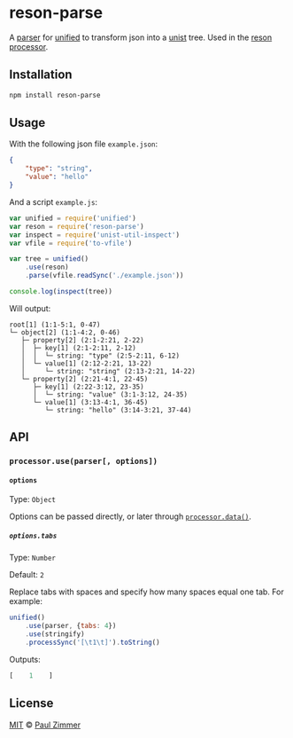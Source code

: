 # reson-parse

A [parser][] for [unified][] to transform json into a [unist][] tree. Used in the [reson][] [processor][].

## Installation

```sh
npm install reson-parse
```

## Usage

With the following json file `example.json`:

```json
{
	"type": "string",
	"value": "hello"
}
```

And a script `example.js`:

```js
var unified = require('unified')
var reson = require('reson-parse')
var inspect = require('unist-util-inspect')
var vfile = require('to-vfile')

var tree = unified()
	.use(reson)
	.parse(vfile.readSync('./example.json'))

console.log(inspect(tree))
```

Will output:

```text
root[1] (1:1-5:1, 0-47)
└─ object[2] (1:1-4:2, 0-46)
   ├─ property[2] (2:1-2:21, 2-22)
   │  ├─ key[1] (2:1-2:11, 2-12)
   │  │  └─ string: "type" (2:5-2:11, 6-12)
   │  └─ value[1] (2:12-2:21, 13-22)
   │     └─ string: "string" (2:13-2:21, 14-22)
   └─ property[2] (2:21-4:1, 22-45)
      ├─ key[1] (2:22-3:12, 23-35)
      │  └─ string: "value" (3:1-3:12, 24-35)
      └─ value[1] (3:13-4:1, 36-45)
         └─ string: "hello" (3:14-3:21, 37-44)
```

## API

### `processor.use(parser[, options])`

#### `options`

Type: `Object`

Options can be passed directly, or later through [`processor.data()`][data].

##### `options.tabs`

Type: `Number`
  
Default: `2`

Replace tabs with spaces and specify how many spaces equal one tab. For example:

```js
unified()
	.use(parser, {tabs: 4})
	.use(stringify)
	.processSync('[\t1\t]').toString()
```

Outputs:

```js
[    1    ]
```

## License

[MIT][license] © [Paul Zimmer][author]

[parser]: https://github.com/unifiedjs/unified#processorparser

[unist]: https://github.com/syntax-tree/unist

[unified]: https://github.com/unifiedjs/unified

[reson]: https://github.com/mrzmmr/reson/blob/master/packages/reson

[processor]: https://github.com/unifiedjs/unified#processor

[data]: https://github.com/unifiedjs/unified#processordatakey-value

[license]: https://github.com/mrzmmr/reson/blob/master/license

[author]: https://github.com/mrzmmr
